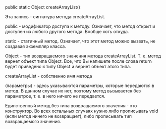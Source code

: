 public static Object createArrayList()

Эта запись - сигнатура метода createArrayList.

public - модификатор доступа к методу. Означает, что метод открыт и доступен из любого другого метода. Вообще хоть откуда.

static - статичный метод. Означает, что этот метод можно вызвать, не создавая экземпляр класса.

Object - тип возвращаемого значения метода createArrayList. Т. е. метод вернет объект типа Object. Все, что Вы напишете после слова return будет приведено к типу Object и вернет объект этого типа.

createArrayList - собственно имя метода

(параметры) - здесь указываются параметры, которые передаются в метод. В данном случае их нет, поэтому метод вызывается без параметров, т. е. в него ничего не передается.

Единственный метод без типа возвращаемого значения - это конструктор. 
Во всех остальных случаях нужно либо прописывать void (если метод ничего не возвращает), либо прописывать тип возвращаемого значения.

